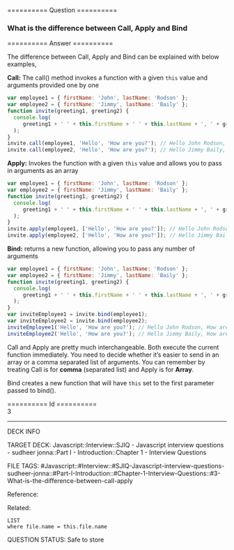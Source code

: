 ========== Question ==========  

### What is the difference between Call, Apply and Bind  

========== Answer ==========  

The difference between Call, Apply and Bind can be explained with below
examples,

**Call:** The call() method invokes a function with a given `this` value and
arguments provided one by one

```javascript
var employee1 = { firstName: 'John', lastName: 'Rodson' };
var employee2 = { firstName: 'Jimmy', lastName: 'Baily' };
function invite(greeting1, greeting2) {
  console.log(
     greeting1 + ' ' + this.firstName + ' ' + this.lastName + ', ' + greeting2,
  );
}
invite.call(employee1, 'Hello', 'How are you?'); // Hello John Rodson, How are you?
invite.call(employee2, 'Hello', 'How are you?'); // Hello Jimmy Baily, How are you?
```

**Apply:** Invokes the function with a given `this` value and allows you to pass
in arguments as an array

```javascript
var employee1 = { firstName: 'John', lastName: 'Rodson' };
var employee2 = { firstName: 'Jimmy', lastName: 'Baily' };
function invite(greeting1, greeting2) {
  console.log(
     greeting1 + ' ' + this.firstName + ' ' + this.lastName + ', ' + greeting2,
  );
}
invite.apply(employee1, ['Hello', 'How are you?']); // Hello John Rodson, How are you?
invite.apply(employee2, ['Hello', 'How are you?']); // Hello Jimmy Baily, How are you?
```

**Bind:** returns a new function, allowing you to pass any number of arguments

```javascript
var employee1 = { firstName: 'John', lastName: 'Rodson' };
var employee2 = { firstName: 'Jimmy', lastName: 'Baily' };
function invite(greeting1, greeting2) {
  console.log(
     greeting1 + ' ' + this.firstName + ' ' + this.lastName + ', ' + greeting2,
  );
}
var inviteEmployee1 = invite.bind(employee1);
var inviteEmployee2 = invite.bind(employee2);
inviteEmployee1('Hello', 'How are you?'); // Hello John Rodson, How are you?
inviteEmployee2('Hello', 'How are you?'); // Hello Jimmy Baily, How are you?
```

Call and Apply are pretty much interchangeable. Both execute the current
function immediately. You need to decide whether it’s easier to send in an array
or a comma separated list of arguments. You can remember by treating Call is for
**comma** (separated list) and Apply is for **Array**.

Bind creates a new function that will have `this` set to the first parameter
passed to bind().

========== Id ==========  
3

---

DECK INFO

TARGET DECK: Javascript::Interview::SJIQ - Javascript interview questions - sudheer jonna::Part I - Introduction::Chapter 1 - Interview Questions

FILE TAGS: #Javascript::#Interview::#SJIQ-Javascript-interview-questions-sudheer-jonna::#Part-I-Introduction::#Chapter-1-Interview-Questions::#3-What-is-the-difference-between-call-apply

Reference:

Related:

```dataview
LIST
where file.name = this.file.name
```

QUESTION STATUS: Safe to store
